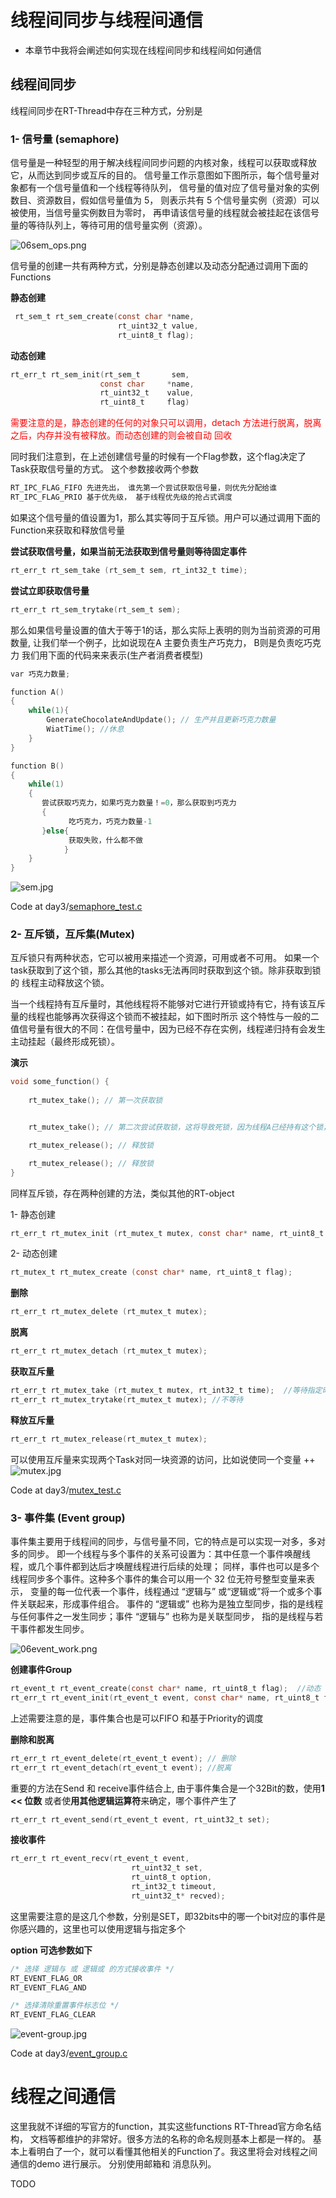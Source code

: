 # 线程间同步与线程间通信

* 本章节中我将会阐述如何实现在线程间同步和线程间如何通信

## 线程间同步

线程间同步在RT-Thread中存在三种方式，分别是

### 1- 信号量 (semaphore)
信号量是一种轻型的用于解决线程间同步问题的内核对象，线程可以获取或释放它，从而达到同步或互斥的目的。
信号量工作示意图如下图所示，每个信号量对象都有一个信号量值和一个线程等待队列，
信号量的值对应了信号量对象的实例数目、资源数目，假如信号量值为 5，
则表示共有 5 个信号量实例（资源）可以被使用，当信号量实例数目为零时，
再申请该信号量的线程就会被挂起在该信号量的等待队列上，等待可用的信号量实例（资源）。

![06sem_ops.png](..%2Fass%2Fday3%2F06sem_ops.png)

信号量的创建一共有两种方式，分别是静态创建以及动态分配通过调用下面的Functions

**静态创建**

```c
 rt_sem_t rt_sem_create(const char *name,
                        rt_uint32_t value,
                        rt_uint8_t flag);
```
**动态创建**

```c
rt_err_t rt_sem_init(rt_sem_t       sem,
                    const char     *name,
                    rt_uint32_t    value,
                    rt_uint8_t     flag)
```

<p style="color: red">需要注意的是，静态创建的任何的对象只可以调用，detach 方法进行脱离，脱离之后，内存并没有被释放。而动态创建的则会被自动
回收</p>

同时我们注意到，在上述创建信号量的时候有一个Flag参数，这个flag决定了Task获取信号量的方式。 这个参数接收两个参数

```c
RT_IPC_FLAG_FIFO 先进先出， 谁先第一个尝试获取信号量，则优先分配给谁
RT_IPC_FLAG_PRIO 基于优先级， 基于线程优先级的抢占式调度
```

如果这个信号量的值设置为1，那么其实等同于互斥锁。用户可以通过调用下面的Function来获取和释放信号量

**尝试获取信号量，如果当前无法获取到信号量则等待固定事件**

```c
rt_err_t rt_sem_take (rt_sem_t sem, rt_int32_t time);
```

**尝试立即获取信号量**
```c
rt_err_t rt_sem_trytake(rt_sem_t sem);
```

那么如果信号量设置的值大于等于1的话，那么实际上表明的则为当前资源的可用数量, 让我们举一个例子，比如说现在A 主要负责生产巧克力， B则是负责吃巧克力
我们用下面的代码来来表示(生产者消费者模型)

```c
var 巧克力数量;

function A()
{
    while(1){
        GenerateChocolateAndUpdate(); // 生产并且更新巧克力数量
        WiatTime(); //休息
    }
}

function B()
{
    while(1)
    {
       尝试获取巧克力，如果巧克力数量！=0，那么获取到巧克力
       {     
             吃巧克力，巧克力数量-1
       }else{
             获取失败，什么都不做
            }
    }
}
```
![sem.jpg](..%2Fass%2Fday3%2Fsem.jpg)

Code at day3/[semaphore_test.c](semaphore_test.c)

### 2- 互斥锁，互斥集(Mutex)
互斥锁只有两种状态，它可以被用来描述一个资源，可用或者不可用。 如果一个task获取到了这个锁，那么其他的tasks无法再同时获取到这个锁。除非获取到锁的
线程主动释放这个锁。

当一个线程持有互斥量时，其他线程将不能够对它进行开锁或持有它，持有该互斥量的线程也能够再次获得这个锁而不被挂起，如下图时所示
这个特性与一般的二值信号量有很大的不同：在信号量中，因为已经不存在实例，线程递归持有会发生主动挂起（最终形成死锁）。

**演示**
```c
void some_function() {
    
    rt_mutex_take(); // 第一次获取锁


    rt_mutex_take(); // 第二次尝试获取锁，这将导致死锁，因为线程A已经持有这个锁，但由于它再次尝试获取锁而被挂起，无法继续执行

    rt_mutex_release(); // 释放锁

    rt_mutex_release(); // 释放锁
}

```

同样互斥锁，存在两种创建的方法，类似其他的RT-object

1- 静态创建
```c
rt_err_t rt_mutex_init (rt_mutex_t mutex, const char* name, rt_uint8_t flag);
```

2- 动态创建
```c
rt_mutex_t rt_mutex_create (const char* name, rt_uint8_t flag);
```

**删除**
```c
rt_err_t rt_mutex_delete (rt_mutex_t mutex);
```

**脱离**
```c
rt_err_t rt_mutex_detach (rt_mutex_t mutex);
```


**获取互斥量**
```c
rt_err_t rt_mutex_take (rt_mutex_t mutex, rt_int32_t time);  //等待指定时间，若获取不到
rt_err_t rt_mutex_trytake(rt_mutex_t mutex); //不等待
```

**释放互斥量**
```c
rt_err_t rt_mutex_release(rt_mutex_t mutex);
```

可以使用互斥量来实现两个Task对同一块资源的访问，比如说使同一个变量 ++
![mutex.jpg](..%2Fass%2Fday3%2Fmutex.jpg)

Code at day3/[mutex_test.c](mutex_test.c)


### 3- 事件集 (Event group)
事件集主要用于线程间的同步，与信号量不同，它的特点是可以实现一对多，多对多的同步。
即一个线程与多个事件的关系可设置为：其中任意一个事件唤醒线程，或几个事件都到达后才唤醒线程进行后续的处理；
同样，事件也可以是多个线程同步多个事件。这种多个事件的集合可以用一个 32 位无符号整型变量来表示，
变量的每一位代表一个事件，线程通过 “逻辑与” 或“逻辑或”将一个或多个事件关联起来，形成事件组合。
事件的 “逻辑或” 也称为是独立型同步，指的是线程与任何事件之一发生同步；事件 “逻辑与” 也称为是关联型同步，
指的是线程与若干事件都发生同步。

![06event_work.png](..%2Fass%2Fday3%2F06event_work.png)

**创建事件Group**

```c
rt_event_t rt_event_create(const char* name, rt_uint8_t flag);  //动态
rt_err_t rt_event_init(rt_event_t event, const char* name, rt_uint8_t flag); //静态
```

上述需要注意的是，事件集合也是可以FIFO 和基于Priority的调度

**删除和脱离**

```c
rt_err_t rt_event_delete(rt_event_t event); // 删除
rt_err_t rt_event_detach(rt_event_t event); //脱离
```

重要的方法在Send 和 receive事件结合上, 由于事件集合是一个32Bit的数，使用**1 << 位数** 或者使**用其他逻辑运算符**来确定，哪个事件产生了

```c
rt_err_t rt_event_send(rt_event_t event, rt_uint32_t set);
```

**接收事件**


```c
rt_err_t rt_event_recv(rt_event_t event,
                           rt_uint32_t set,
                           rt_uint8_t option,
                           rt_int32_t timeout,
                           rt_uint32_t* recved);
```

这里需要注意的是这几个参数，分别是SET，即32bits中的哪一个bit对应的事件是你感兴趣的，这里也可以使用逻辑与指定多个

**option 可选参数如下**
```c
/* 选择 逻辑与 或 逻辑或 的方式接收事件 */
RT_EVENT_FLAG_OR
RT_EVENT_FLAG_AND

/* 选择清除重置事件标志位 */
RT_EVENT_FLAG_CLEAR
```

![event-group.jpg](..%2Fass%2Fday3%2Fevent-group.jpg)

Code at day3/[event_group.c](event_group.c)


# 线程之间通信
这里我就不详细的写官方的function，其实这些functions RT-Thread官方命名结构， 文档等都维护的非常好。很多方法的名称的命名规则基本上都是一样的。
基本上看明白了一个，就可以看懂其他相关的Function了。我这里将会对线程之间通信的demo 进行展示。 分别使用邮箱和 消息队列。

TODO